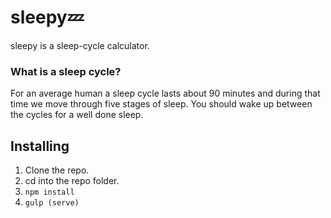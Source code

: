 # sleepy💤

sleepy is a sleep-cycle calculator.

### What is a sleep cycle?

For an average human a sleep cycle lasts about 90 minutes and during that time we move through five stages of sleep. You should wake up between the cycles for a well done sleep.

## Installing

1. Clone the repo.
2. cd into the repo folder.
3. `npm install`
4. `gulp (serve)`
